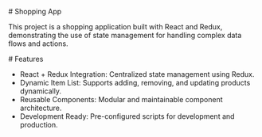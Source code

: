 # Shopping App

This project is a shopping application built with React and Redux, demonstrating the use of state management for handling complex data flows and actions.

# Features

<ul>
  <li>React + Redux Integration: Centralized state management using Redux.</li>
  <li>Dynamic Item List: Supports adding, removing, and updating products dynamically.</li>
  <li>Reusable Components: Modular and maintainable component architecture.</li>
  <li>Development Ready: Pre-configured scripts for development and production.</li>
</ul>

